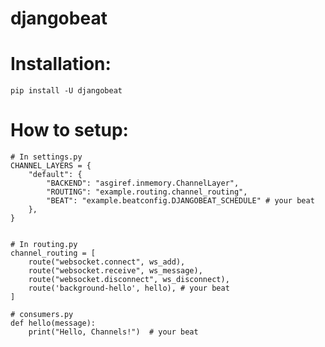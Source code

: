 # djangobeat

Installation:
============

	pip install -U djangobeat


How to setup:
=============

	# In settings.py
	CHANNEL_LAYERS = {
	    "default": {
	        "BACKEND": "asgiref.inmemory.ChannelLayer",
	        "ROUTING": "example.routing.channel_routing",
	        "BEAT": "example.beatconfig.DJANGOBEAT_SCHEDULE" # your beat
	    },
	}


	# In routing.py
	channel_routing = [
	    route("websocket.connect", ws_add),
	    route("websocket.receive", ws_message),
	    route("websocket.disconnect", ws_disconnect),
	    route('background-hello', hello), # your beat
	]

	# consumers.py
	def hello(message):
	    print("Hello, Channels!")  # your beat
